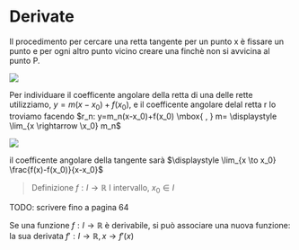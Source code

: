 # Derivate


Il procedimento per cercare una retta tangente per un punto x è fissare un punto e per ogni altro punto vicino creare una finchè non si avvicina al punto P.

![](vx_images/4274795830145.png)


Per individuare il coefficente angolare della retta di una delle rette utilizziamo, $y=m(x-x_0)+ f(x_0)$, e il coefficente angolare delal retta r lo troviamo facendo $r_n: y=m_n(x-x_0)+f(x_0) \mbox{ , } m= \displaystyle \lim_{x \rightarrow \x_0} m_n$

![](vx_images/2007529516787.png)

il coefficente angolare della tangente sarà $\displaystyle \lim_{x \to x_0} \frac{f(x)-f(x_0)}{x-x_0}$


> Definizione
> $f: I \to \mathbb{R}$ I intervallo, $x_0 \in I$




TODO: scrivere fino a pagina 64



Se una funzione $f: I \to \mathbb{R}$ è derivabile, si può associare una nuova funzione: la sua derivata $f': I \to \mathbb{R}, x \to f'(x)$